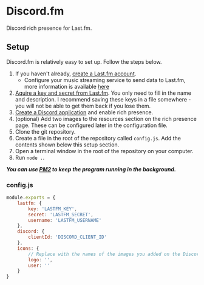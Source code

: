# Discord.fm
Discord rich presence for Last.fm.

## Setup
Discord.fm is relatively easy to set up. Follow the steps below.

1. If you haven't already, [create a Last.fm account](https://last.fm).
    * Configure your music streaming service to send data to Last.fm, more information is available [here](https://www.last.fm/about/trackmymusic)
2. [Aquire a key and secret from Last.fm](https://last.fm/api). You only need to fill in the name and description. I recommend saving these keys in a file somewhere - you will not be able to get them back if you lose them.
3. [Create a Discord application](https://discordapp.com/developers) and enable rich presence.
4. (optional) Add two images to the resources section on the rich presence page. These can be configured later in the configuration file.
5. Clone the git repository.
6. Create a file in the root of the repository called `config.js`. Add the contents shown below this setup section.
7. Open a terminal window in the root of the repository on your computer.
8. Run `node .`.

***You can use [PM2](https://npmjs.com/pm2) to keep the program running in the background.***

### config.js
```js
module.exports = {
    lastfm: {
        key: 'LASTFM_KEY',
        secret: 'LASTFM_SECRET',
        username: 'LASTFM_USERNAME'
    },
    discord: {
        clientId: 'DISCORD_CLIENT_ID'
    },
    icons: {
        // Replace with the names of the images you added on the Discord dashboard (logo is largeImage, user is smallImage).
        logo: '',
        user: ''
    }
}
```
